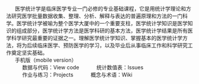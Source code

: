 &nbsp;&nbsp; &nbsp;&nbsp; 医学统计学是临床医学专业一门必修的专业基础课程，它是用统计学理论和方法研究医学批量数据收集、整理、分析、解释与表达的普遍原理和方法的一门科学。医学统计学被喻为整个医学大厦中的一个重要支柱，医学统计学知识是医学知识的组成部分，医学统计学方法是医学科研的基本方法，医学统计学结果是所有医学科学研究最重要的证据之一。理解医学统计学知识、掌握基本的医学统计学方法，将为后续临床医学、预防医学的学习，以及毕业后从事临床工作和科学研究工作奠定坚实基础。  
&nbsp;&nbsp; &nbsp;&nbsp;  手机版（mobile version）    
&nbsp;&nbsp; &nbsp;&nbsp;&nbsp;&nbsp; &nbsp;&nbsp;  数据与代码：View code
&nbsp;&nbsp; &nbsp;&nbsp;&nbsp;&nbsp; &nbsp;&nbsp;  统计数值表：Issues         
&nbsp;&nbsp; &nbsp;&nbsp;&nbsp;&nbsp; &nbsp;&nbsp;  作业与练习：Projects
&nbsp;&nbsp; &nbsp;&nbsp;&nbsp;&nbsp; &nbsp;&nbsp;  概念与术语：Wiki
